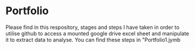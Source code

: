 # Portfolio
Please find in this respository, stages and steps I have taken in order to utilise github to access a mounted google drive excel sheet and manipulate it to extract data to analyse. 
You can find these steps in "Portfolio1.jymb
